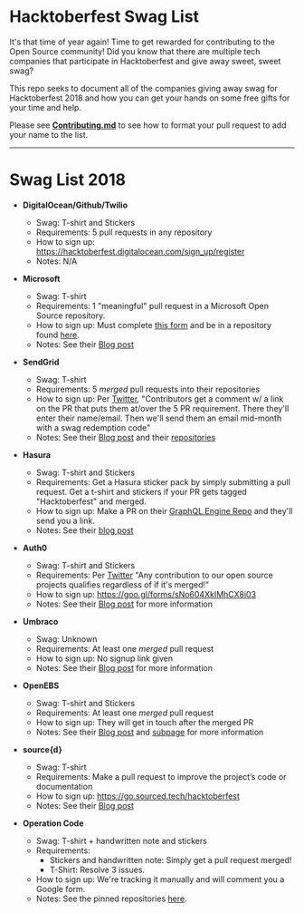 # Hacktoberfest Swag List

It's that time of year again! Time to get rewarded for contributing to the Open Source community! Did you know that there are multiple tech companies that participate in Hacktoberfest and give away sweet, sweet swag?

This repo seeks to document all of the companies giving away swag for Hacktoberfest 2018 and how you can get your hands on some free gifts for your time and help.

Please see [**Contributing.md**](../master/CONTRIBUTING.md) to see how to format your pull request to add your name to the list.

***

# Swag List 2018

- **DigitalOcean/Github/Twilio**
  - Swag: T-shirt and Stickers
  - Requirements: 5 pull requests in any repository
  - How to sign up: https://hacktoberfest.digitalocean.com/sign_up/register
  - Notes: N/A

- **Microsoft**
  - Swag: T-shirt
  - Requirements: 1 "meaningful" pull request in a Microsoft Open Source repository.
  - How to sign up:  Must complete [this form](https://aka.ms/hacktoberfestshirt) and be in a repository found [here](https://opensource.microsoft.com/).
  - Notes: See their [Blog post](https://open.microsoft.com/2018/09/30/join-hacktoberfest-2018-celebration-microsoft/)
  
- **SendGrid**
  - Swag: T-shirt
  - Requirements: 5 *merged* pull requests into their repositories
  - How to sign up: Per [Twitter](https://twitter.com/SendGrid/status/1048223777501282307?s=19), "Contributors get a comment w/ a link on the PR that puts them at/over the 5 PR requirement. There they'll enter their name/email. Then we'll send them an email mid-month with a swag redemption code"
  - Notes: See their [Blog post](https://sendgrid.com/blog/hacktoberfest-2018-has-arrived/) and their [repositories](https://github.com/sendgrid)

- **Hasura**
  - Swag: T-shirt and Stickers
  - Requirements: Get a Hasura sticker pack by simply submitting a pull request. Get a t-shirt and stickers if your PR gets tagged "Hacktoberfest" and merged.
  - How to sign up: Make a PR on their [GraphQL Engine Repo](https://github.com/hasura/graphql-engine) and they'll send you a link.
  - Notes: See their [blog post](https://blog.hasura.io/announcing-hacktoberfest-2018-with-hasura-621045dc9560)
  
- **Auth0**
  - Swag: T-shirt and Stickers
  - Requirements: Per [Twitter](https://twitter.com/Auth0Community/status/1048307994633654278?s=19) "Any contribution to our open source projects qualifies regardless of if it's merged!"
  - How to sign up: https://goo.gl/forms/sNo604XkIMhCX8i03
  - Notes: See their [Blog post](https://auth0.com/blog/celebrate-hacktoberfest-with-auth0/) for more information
  
- **Umbraco**
  - Swag: Unknown
  - Requirements: At least one *merged* pull request
  - How to sign up: No signup link given
  - Notes: See their [Blog post](https://umbraco.com/blog/happy-hacktoberfest/) for more information

- **OpenEBS**
  - Swag: T-shirt and Stickers
  - Requirements: At least one *merged* pull request
  - How to sign up: They will get in touch after the merged PR
  - Notes: See their [Blog post](https://blog.openebs.io/celebrate-hacktoberfest-2018-with-openebs-206daa1d653c) and [subpage](https://openebs.io/hacktoberfest) for more information

- **source{d}**
  - Swag: T-shirt
  - Requirements: Make a pull request to improve the project’s code or documentation
  - How to sign up: https://go.sourced.tech/hacktoberfest
  - Notes: See their [Blog post](https://medium.com/sourcedtech/celebrating-open-source-with-hacktoberfest-2018-7283cfc6666b)

- **Operation Code**
  - Swag: T-shirt + handwritten note and stickers
  - Requirements: 
    - Stickers and handwritten note: Simply get a pull request merged!
    - T-Shirt: Resolve 3 issues.
  - How to sign up: We're tracking it manually and will comment you a Google form.
  - Notes: See the pinned repositories [here](https://github/com/OperationCode).
  
